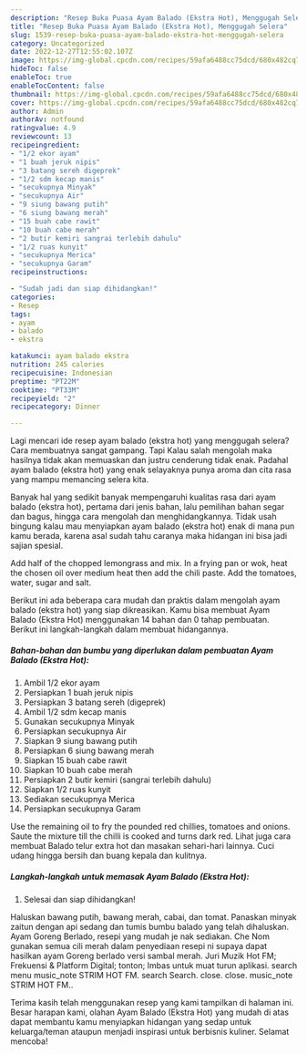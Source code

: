 ```yaml
---
description: "Resep Buka Puasa Ayam Balado (Ekstra Hot), Menggugah Selera"
title: "Resep Buka Puasa Ayam Balado (Ekstra Hot), Menggugah Selera"
slug: 1539-resep-buka-puasa-ayam-balado-ekstra-hot-menggugah-selera
category: Uncategorized
date: 2022-12-27T12:55:02.107Z
image: https://img-global.cpcdn.com/recipes/59afa6488cc75dcd/680x482cq70/ayam-balado-ekstra-hot-foto-resep-utama.jpg
hideToc: false
enableToc: true
enableTocContent: false
thumbnail: https://img-global.cpcdn.com/recipes/59afa6488cc75dcd/680x482cq70/ayam-balado-ekstra-hot-foto-resep-utama.jpg
cover: https://img-global.cpcdn.com/recipes/59afa6488cc75dcd/680x482cq70/ayam-balado-ekstra-hot-foto-resep-utama.jpg
author: Admin
authorAv: notfound
ratingvalue: 4.9
reviewcount: 13
recipeingredient:
- "1/2 ekor ayam"
- "1 buah jeruk nipis"
- "3 batang sereh digeprek"
- "1/2 sdm kecap manis"
- "secukupnya Minyak"
- "secukupnya Air"
- "9 siung bawang putih"
- "6 siung bawang merah"
- "15 buah cabe rawit"
- "10 buah cabe merah"
- "2 butir kemiri sangrai terlebih dahulu"
- "1/2 ruas kunyit"
- "secukupnya Merica"
- "secukupnya Garam"
recipeinstructions:

- "Sudah jadi dan siap dihidangkan!"
categories:
- Resep
tags:
- ayam
- balado
- ekstra

katakunci: ayam balado ekstra 
nutrition: 245 calories
recipecuisine: Indonesian
preptime: "PT22M"
cooktime: "PT33M"
recipeyield: "2"
recipecategory: Dinner

---
```



Lagi mencari ide resep ayam balado (ekstra hot) yang menggugah selera? Cara membuatnya sangat gampang. Tapi Kalau salah mengolah maka hasilnya tidak akan memuaskan dan justru cenderung tidak enak. Padahal ayam balado (ekstra hot) yang enak selayaknya punya aroma dan cita rasa yang mampu memancing selera kita.


Banyak hal yang sedikit banyak mempengaruhi kualitas rasa dari ayam balado (ekstra hot), pertama dari jenis bahan, lalu pemilihan bahan segar dan bagus, hingga cara mengolah dan menghidangkannya. Tidak usah bingung kalau mau menyiapkan ayam balado (ekstra hot) enak di mana pun kamu berada, karena asal sudah tahu caranya maka hidangan ini bisa jadi sajian spesial.

Add half of the chopped lemongrass and mix. In a frying pan or wok, heat the chosen oil over medium heat then add the chili paste. Add the tomatoes, water, sugar and salt.


Berikut ini ada beberapa cara mudah dan praktis dalam mengolah ayam balado (ekstra hot) yang siap dikreasikan. Kamu bisa membuat Ayam Balado (Ekstra Hot) menggunakan 14 bahan dan 0 tahap pembuatan. Berikut ini langkah-langkah dalam membuat hidangannya.

<!--inarticleads1-->

##### Bahan-bahan dan bumbu yang diperlukan dalam pembuatan Ayam Balado (Ekstra Hot):

1. Ambil 1/2 ekor ayam
1. Persiapkan 1 buah jeruk nipis
1. Persiapkan 3 batang sereh (digeprek)
1. Ambil 1/2 sdm kecap manis
1. Gunakan secukupnya Minyak
1. Persiapkan secukupnya Air
1. Siapkan 9 siung bawang putih
1. Persiapkan 6 siung bawang merah
1. Siapkan 15 buah cabe rawit
1. Siapkan 10 buah cabe merah
1. Persiapkan 2 butir kemiri (sangrai terlebih dahulu)
1. Siapkan 1/2 ruas kunyit
1. Sediakan secukupnya Merica
1. Persiapkan secukupnya Garam


Use the remaining oil to fry the pounded red chillies, tomatoes and onions. Saute the mixture till the chilli is cooked and turns dark red. Lihat juga cara membuat Balado telur extra hot dan masakan sehari-hari lainnya. Cuci udang hingga bersih dan buang kepala dan kulitnya. 

<!--inarticleads2-->

##### Langkah-langkah untuk memasak Ayam Balado (Ekstra Hot):


1. Selesai dan siap dihidangkan!

Haluskan bawang putih, bawang merah, cabai, dan tomat. Panaskan minyak zaitun dengan api sedang dan tumis bumbu balado yang telah dihaluskan. Ayam Goreng Berlado, resepi yang mudah je nak sediakan. Che Nom gunakan semua cili merah dalam penyediaan resepi ni supaya dapat hasilkan ayam Goreng berlado versi sambal merah. Juri Muzik Hot FM; Frekuensi &amp; Platform Digital; tonton; Imbas untuk muat turun aplikasi. search menu music_note STRIM HOT FM. search Search. close. close. music_note STRIM HOT FM.. 

Terima kasih telah menggunakan resep yang kami tampilkan di halaman ini. Besar harapan kami, olahan Ayam Balado (Ekstra Hot) yang mudah di atas dapat membantu kamu menyiapkan hidangan yang sedap untuk keluarga/teman ataupun menjadi inspirasi untuk berbisnis kuliner. Selamat mencoba!
